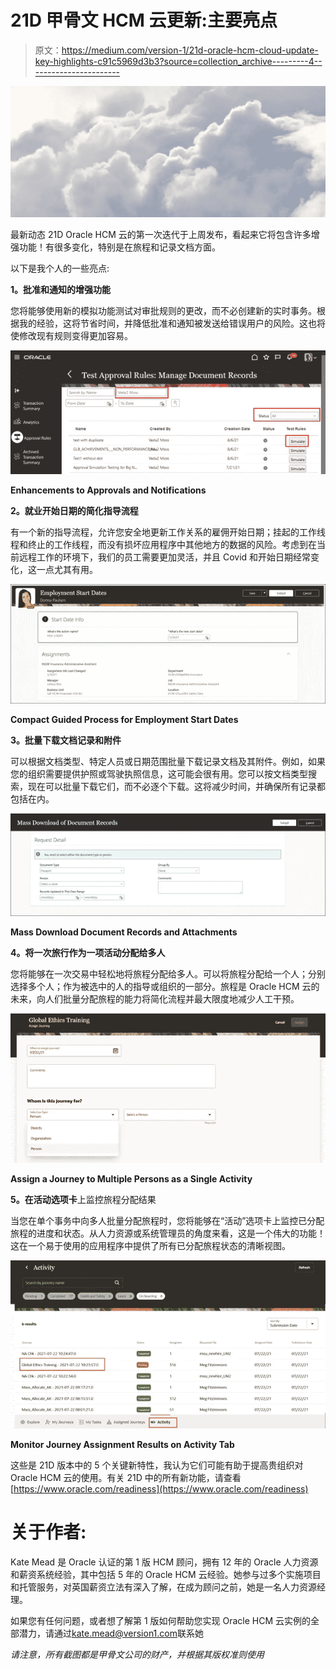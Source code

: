 # 21D 甲骨文 HCM 云更新:主要亮点

> 原文：<https://medium.com/version-1/21d-oracle-hcm-cloud-update-key-highlights-c91c5969d3b3?source=collection_archive---------4----------------------->

![](img/4856ef4b2baf010f7390ca3b16fe7075.png)

最新动态 21D Oracle HCM 云的第一次迭代于上周发布，看起来它将包含许多增强功能！有很多变化，特别是在旅程和记录文档方面。

以下是我个人的一些亮点:

**1。批准和通知的增强功能**

您将能够使用新的模拟功能测试对审批规则的更改，而不必创建新的实时事务。根据我的经验，这将节省时间，并降低批准和通知被发送给错误用户的风险。这也将使修改现有规则变得更加容易。

![](img/4a57525d4f13e0eef3192686af42bdc0.png)

**Enhancements to Approvals and Notifications**

**2。就业开始日期的简化指导流程**

有一个新的指导流程，允许您安全地更新工作关系的雇佣开始日期；挂起的工作线程和终止的工作线程，而没有损坏应用程序中其他地方的数据的风险。考虑到在当前远程工作的环境下，我们的员工需要更加灵活，并且 Covid 和开始日期经常变化，这一点尤其有用。

![](img/e7fccf4994866628dc2074b23c810fb5.png)

**Compact Guided Process for Employment Start Dates**

**3。批量下载文档记录和附件**

可以根据文档类型、特定人员或日期范围批量下载记录文档及其附件。例如，如果您的组织需要提供护照或驾驶执照信息，这可能会很有用。您可以按文档类型搜索，现在可以批量下载它们，而不必逐个下载。这将减少时间，并确保所有记录都包括在内。

![](img/cef9eee0c30a92f989957ea4afdc9e02.png)

**Mass Download Document Records and Attachments**

**4。将一次旅行作为一项活动分配给多人**

您将能够在一次交易中轻松地将旅程分配给多人。可以将旅程分配给一个人；分别选择多个人；作为被选中的人的指导或组织的一部分。旅程是 Oracle HCM 云的未来，向人们批量分配旅程的能力将简化流程并最大限度地减少人工干预。

![](img/f948c133a974b45db38c9bae35372966.png)

**Assign a Journey to Multiple Persons as a Single Activity**

**5。在活动选项卡**上监控旅程分配结果

当您在单个事务中向多人批量分配旅程时，您将能够在“活动”选项卡上监控已分配旅程的进度和状态。从人力资源或系统管理员的角度来看，这是一个伟大的功能！这在一个易于使用的应用程序中提供了所有已分配旅程状态的清晰视图。

![](img/cbac5cddf946eb9251868d8bf1089cf2.png)

**Monitor Journey Assignment Results on Activity Tab**

这些是 21D 版本中的 5 个关键新特性，我认为它们可能有助于提高贵组织对 Oracle HCM 云的使用。有关 21D 中的所有新功能，请查看[https://www.oracle.com/readiness](https://www.oracle.com/readiness)

# 关于作者:

Kate Mead 是 Oracle 认证的第 1 版 HCM 顾问，拥有 12 年的 Oracle 人力资源和薪资系统经验，其中包括 5 年的 Oracle HCM 云经验。她参与过多个实施项目和托管服务，对英国薪资立法有深入了解，在成为顾问之前，她是一名人力资源经理。

如果您有任何问题，或者想了解第 1 版如何帮助您实现 Oracle HCM 云实例的全部潜力，请通过[kate.mead@version1.com](mailto:kate.mead@version1.com)联系她

*请注意，所有截图都是甲骨文公司的财产，并根据其版权准则使用*